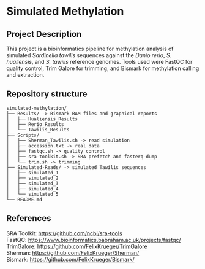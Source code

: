 # Simulated Methylation
## Project Description
This project is a bioinformatics pipeline for methylation analysis of simulated *Sardinella tawilis* sequences against the *Danio rerio*, *S. hualiensis*, and *S. tawilis* reference genomes. Tools used were FastQC for quality control, Trim Galore for trimming, and Bismark for methylation calling and extraction. 
## Repository structure
```
simulated-methylation/
├── Results/ -> Bismark BAM files and graphical reports
│   ├── Hualiensis_Results
│   ├── Rerio_Results
│   └── Tawilis_Results
├── Scripts/
│   ├── Sherman_Tawilis.sh -> read simulation
│   ├── accession.txt -> real data
│   ├── fastqc.sh -> quality control
│   ├── sra-toolkit.sh -> SRA prefetch and fasterq-dump
│   └── trim.sh -> trimming
├── Simulated-Reads/ -> simulated Tawilis sequences
│   ├── simulated_1
│   ├── simulated_2
│   ├── simulated_3
│   ├── simulated_4
│   └── simulated_5
└── README.md
```
## References
SRA Toolkit: https://github.com/ncbi/sra-tools  
FastQC: https://www.bioinformatics.babraham.ac.uk/projects/fastqc/  
TrimGalore: https://github.com/FelixKrueger/TrimGalore  
Sherman: https://github.com/FelixKrueger/Sherman/  
Bismark: https://github.com/FelixKrueger/Bismark/